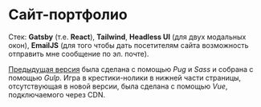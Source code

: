# Сайт-портфолио

Стек: **Gatsby** (т.е. **React**), **Tailwind**, **Headless UI** (для двух модальных окон),
**EmailJS** (для того чтобы дать посетителям сайта возможность отправить мне сообщение по эл. почте).

[Предыдущая версия](https://yurisdraughts.github.io/portfolio-site/) была сделана с помощью
*Pug* и *Sass* и собрана с помощью *Gulp*. Игра в крестики-нолики в нижней части страницы,
отсутствующая в новой версии, была сделана с помощью *Vue*, подключаемого через CDN.